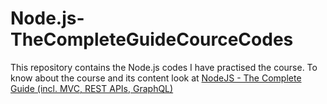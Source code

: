 # Node.js-TheCompleteGuideCourceCodes
This repository contains the Node.js codes I have practised the course. To know about the course and its content look at [NodeJS - The Complete Guide (incl. MVC, REST APIs, GraphQL)](https://www.udemy.com/course/nodejs-the-complete-guide/
)